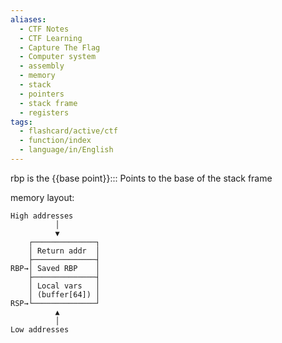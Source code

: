 ```yaml
---
aliases:
  - CTF Notes
  - CTF Learning
  - Capture The Flag
  - Computer system
  - assembly
  - memory
  - stack
  - pointers
  - stack frame
  - registers
tags:
  - flashcard/active/ctf
  - function/index
  - language/in/English
---
```


rbp is the {{base point}}::: Points to the base of the stack frame

memory layout:
```
High addresses
          │
          ▼
    ┌──────────────┐
    │ Return addr  │
    ├──────────────┤
RBP→│ Saved RBP    │ 
    ├──────────────┤
    │ Local vars   │
    │ (buffer[64]) │
RSP→└──────────────┘
          ▲
          │
Low addresses
```